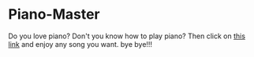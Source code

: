 # Piano-Master
Do you love piano?
Don't you know how to play piano?
Then click on <a href="https://t4sn33m-s4h4t.github.io/Piano-Master/jeena-jeena.html">this link</a> and enjoy any song you want.
bye bye!!!
